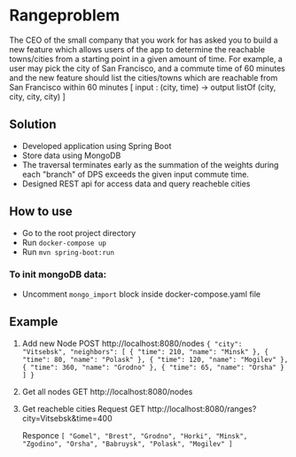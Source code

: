 # Rangeproblem
  The CEO of the small company that you work for has asked you to build a new feature which allows users of the
app to determine the reachable towns/cities from a starting point in a given amount of time. For example, a user
may pick the city of San Francisco, and a commute time of 60 minutes and the new feature should list the
cities/towns which are reachable from San Francisco within 60 minutes [ input : (city, time) -> output listOf (city,
city, city, city) ]

## Solution 
  - Developed application using Spring Boot
  - Store data using MongoDB
  - The traversal terminates early as the summation of the weights during
each "branch" of DPS exceeds the given input commute time.
  - Designed REST api for access data and query reacheble cities
  
## How to use

  - Go to the root project directory
  - Run `docker-compose up`
  - Run `mvn spring-boot:run`
  
### To init mongoDB data:
  - Uncomment `mongo_import` block inside docker-compose.yaml file

## Example

1. Add new Node
  POST http://localhost:8080/nodes
  `{
        "city": "Vitsebsk",
        "neighbors": [
            {
                "time": 210,
                "name": "Minsk"
            },
            {
                "time": 80,
                "name": "Polask"
            },
            {
                "time": 120,
                "name": "Mogilev"
            },
            {
                "time": 360,
                "name": "Grodno"
            },
            {
                "time": 65,
                "name": "Orsha"
            }
        ]
    }`
2. Get all nodes
  GET http://localhost:8080/nodes
  
3. Get reacheble cities
   Request
      GET http://localhost:8080/ranges?city=Vitsebsk&time=400
      
   Responce
  `[
    "Gomel",
    "Brest",
    "Grodno",
    "Horki",
    "Minsk",
    "Zgodino",
    "Orsha",
    "Babruysk",
    "Polask",
    "Mogilev"
    ]`
  
    
